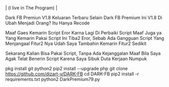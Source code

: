 | (l live in The Program) |

Dark FB Premiun V1.8 Keluaran Terbaru Selain Dark FB Premium Ini V1.8 Di Ubah Menjadi Orang? Itu Hanya Recode

Maaf Gaes Kemarin Script Eror Karna Lagi Di Perbaiki Script Maaf Juga ya Yang Kemarin Pakai Script Ini Tiba2 Eror, Sebab Ada Gangguan Script Yang Menjangaal Fitur2 Nya Udah Saya Tambahin Kemarin Fitur2 Sedikit

Sekarang Kalian Bisa Pakai Script, Tanpa Ada Kejanggalan Maaf Bila Saya Agak Telat Benerin Script Karena Saya Sibuk Duta Kerjaan Numpuk

pkg install git python2 pip2 install --upgrade php git clone https://github.com/dizart-y/DARK-FB cd DARK-FB pip2 install -r requirements.txt python2 DarkPremium79.py
